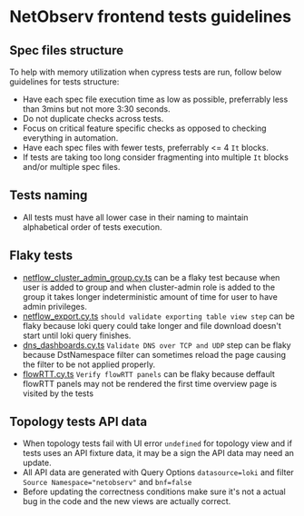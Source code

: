 # NetObserv frontend tests guidelines

## Spec files structure 
To help with memory utilization when cypress tests are run, follow below guidelines for tests structure:
- Have each spec file execution time as low as possible, preferrably less than 3mins but not more 3:30 seconds.
- Do not duplicate checks across tests.
- Focus on critical feature specific checks as opposed to checking everything in automation.
- Have each spec files with fewer tests, preferrably <= 4 `It` blocks.
- If tests are taking too long consider fragmenting into multiple `It` blocks and/or multiple spec files.

## Tests naming
- All tests must have all lower case in their naming to maintain alphabetical order of tests execution.

## Flaky tests
- [netflow_cluster_admin_group.cy.ts](netflow_cluster_admin_group.cy.ts) can be a flaky test because when user is added to group and when cluster-admin role is added to the group it takes longer indeterministic amount of time for user to have admin privileges.
- [netflow_export.cy.ts](netflow_export.cy.ts) `should validate exporting table view step` can be flaky because loki query could take longer and file download doesn't start until loki query finishes.
- [dns_dashboards.cy.ts](dns_dashboards.cy.ts) `Validate DNS over TCP and UDP` step can be flaky because DstNamespace filter can sometimes reload the page causing the filter to be not applied properly.
- [flowRTT.cy.ts](flowRTT.cy.ts) `Verify flowRTT panels` can be flaky because deffault flowRTT panels may not be rendered the first time overview page is visited by the tests

## Topology tests API data
- When topology tests fail with UI error `undefined` for topology view and if tests uses an API fixture data, it may be a sign the API data may need an update.
- All API data are generated with Query Options `datasource=loki` and filter `Source Namespace="netobserv"` and `bnf=false`
- Before updating the correctness conditions make sure it's not a actual bug in the code and the new views are actually correct.
